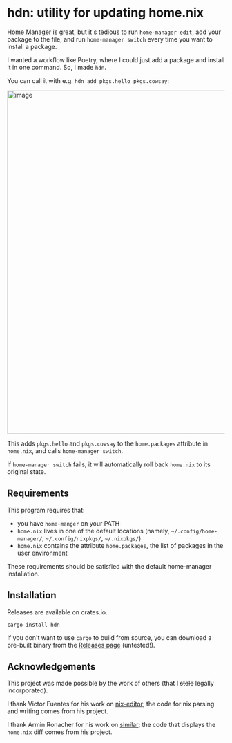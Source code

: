 # hdn: utility for updating home.nix
Home Manager is great,
but it's tedious to run `home-manager edit`,
add your package to the file,
and run `home-manager switch`
every time you want to install a package.

I wanted a workflow like Poetry,
where I could just add a package and install it in one command.
So, I made `hdn`.

You can call it with e.g. `hdn add pkgs.hello pkgs.cowsay`:

<img width="794" alt="image" src="https://github.com/seasonedfish/hdn/assets/29507110/0a6fa19b-34c0-4246-9d4e-41b114927d13">

This adds `pkgs.hello` and `pkgs.cowsay` to the `home.packages` attribute in `home.nix`, and calls `home-manager switch`.

If `home-manager switch` fails, it will automatically roll back `home.nix` to its original state. 

## Requirements
This program requires that:
- you have `home-manger` on your PATH
- `home.nix` lives in one of the default locations (namely, `~/.config/home-manager/`, `~/.config/nixpkgs/`, `~/.nixpkgs/`)
- `home.nix` contains the attribute `home.packages`, the list of packages in the user environment

These requirements should be satisfied with the default home-manager installation.

## Installation
Releases are available on crates.io.
```shell
cargo install hdn
```

If you don't want to use `cargo` to build from source,
you can download a pre-built binary from the [Releases page](https://github.com/seasonedfish/hdn/releases) (untested!).

## Acknowledgements
This project was made possible by the work of others (that I ~~stole~~ legally incorporated).

I thank Victor Fuentes for his work on [nix-editor](https://github.com/vlinkz/nix-editor);
the code for nix parsing and writing comes from his project.

I thank Armin Ronacher for his work on [similar](https://github.com/mitsuhiko/similar);
the code that displays the `home.nix` diff comes from his project.

